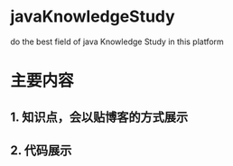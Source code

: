 # javaKnowledgeStudy
do the best field of java Knowledge Study in this platform
# 主要内容
## 1. 知识点，会以贴博客的方式展示
## 2. 代码展示
